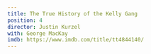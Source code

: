 ```yaml
---
title: The True History of the Kelly Gang
position: 4
director: Justin Kurzel
with: George MacKay
imdb: https://www.imdb.com/title/tt4844140/
---
```



